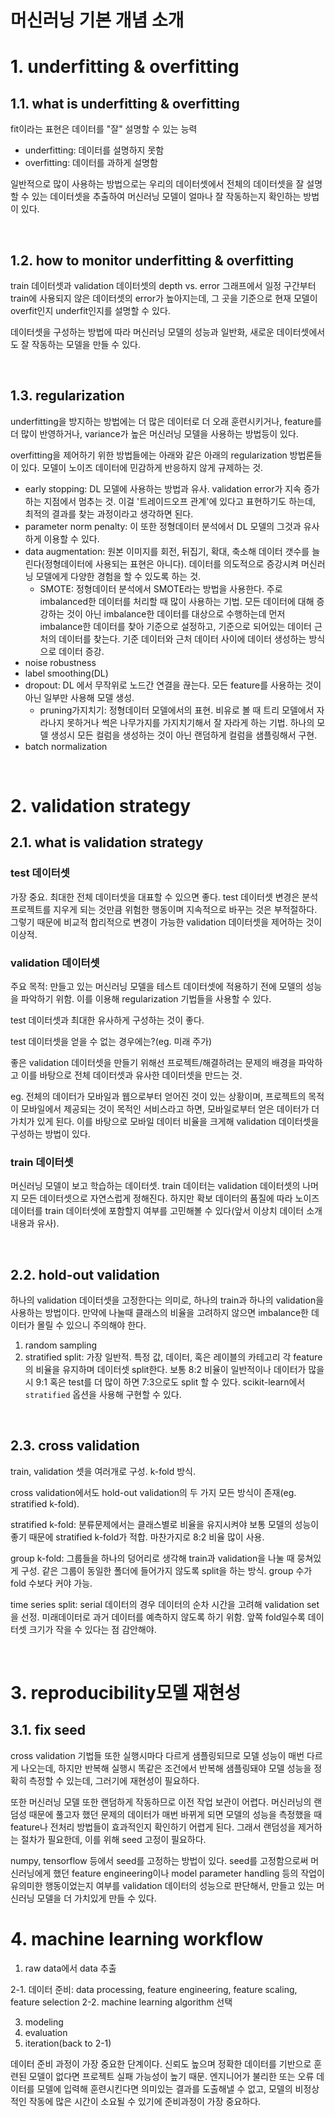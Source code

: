 # 머신러닝 기본 개념 소개

# 1. underfitting & overfitting

## 1.1. what is underfitting & overfitting

fit이라는 표현은 데이터를 "잘" 설명할 수 있는 능력

- underfitting: 데이터를 설명하지 못함
- overfitting: 데이터를 과하게 설명함

일반적으로 많이 사용하는 방법으로는 우리의 데이터셋에서 전체의 데이터셋을 잘 설명할 수 있는 데이터셋을 추출하여 머신러닝 모델이 얼마나 잘 작동하는지 확인하는 방법이 있다.

<br>

## 1.2. how to monitor underfitting & overfitting

train 데이터셋과 validation 데이터셋의 depth vs. error 그래프에서 일정 구간부터 train에 사용되지 않은 데이터셋의 error가 높아지는데, 그 곳을 기준으로 현재 모델이 overfit인지 underfit인지를 설명할 수 있다.

데이터셋을 구성하는 방법에 따라 머신러닝 모델의 성능과 일반화, 새로운 데이터셋에서도 잘 작동하는 모델을 만들 수 있다.

<br>

## 1.3. regularization

underfitting을 방지하는 방법에는 더 많은 데이터로 더 오래 훈련시키거나, feature를 더 많이 반영하거나, variance가 높은 머신러닝 모델을 사용하는 방법등이 있다.

overfitting을 제어하기 위한 방법들에는 아래와 같은 아래의 regularization 방법론들이 있다. 모델이 노이즈 데이터에 민감하게 반응하지 않게 규제하는 것.

- early stopping: DL 모델에 사용하는 방법과 유사. validation error가 지속 증가하는 지점에서 멈추는 것. 이걸 '트레이드오프 관계'에 있다고 표현하기도 하는데, 최적의 결과를 찾는 과정이라고 생각하면 된다.
- parameter norm penalty: 이 또한 정형데이터 분석에서 DL 모델의 그것과 유사하게 이용할 수 있다.
- data augmentation: 원본 이미지를 회전, 뒤집기, 확대, 축소해 데이터 갯수를 늘린다(정형데이터에 사용되는 표현은 아니다). 데이터를 의도적으로 증강시켜 머신러닝 모델에게 다양한 경험을 할 수 있도록 하는 것.
    - SMOTE: 정형데이터 분석에서 SMOTE라는 방법을 사용한다. 주로 imbalanced한 데이터를 처리할 때 많이 사용하는 기법. 모든 데이터에 대해 증강하는 것이 아닌 imbalance한 데이터를 대상으로 수행하는데 먼저 imbalance한 데이터를 찾아 기준으로 설정하고, 기준으로 되어있는 데이터 근처의 데이터를 찾는다. 기준 데이터와 근처 데이터 사이에 데이터 생성하는 방식으로 데이터 증강.
- noise robustness
- label smoothing(DL)
- dropout: DL 에서 무작위로 노드간 연결을 끊는다. 모든 feature를 사용하는 것이 아닌 일부만 사용해 모델 생성.
    - pruning가지치기: 정형데이터 모델에서의 표현. 비유로 볼 때 트리 모델에서 자라나지 못하거나 썩은 나무가지를 가지치기해서 잘 자라게 하는 기법. 하나의 모델 생성시 모든 컬럼을 생성하는 것이 아닌 랜덤하게 컬럼을 샘플링해서 구현.
- batch normalization

<br>

# 2. validation strategy

## 2.1. what is validation strategy

### test 데이터셋

가장 중요. 최대한 전체 데이터셋을 대표할 수 있으면 좋다. test 데이터셋 변경은 분석 프로젝트를 지우게 되는 것만큼 위험한 행동이며 지속적으로 바꾸는 것은 부적절하다. 그렇기 때문에 비교적 합리적으로 변경이 가능한 validation 데이터셋을 제어하는 것이 이상적.

### validation 데이터셋

주요 목적: 만들고 있는 머신러닝 모델을 테스트 데이터셋에 적용하기 전에 모델의 성능을 파악하기 위함. 이를 이용해 regularization 기법들을 사용할 수 있다.

test 데이터셋과 최대한 유사하게 구성하는 것이 좋다.

test 데이터셋을 얻을 수 없는 경우에는?(eg. 미래 주가)

좋은 validation 데이터셋을 만들기 위해선 프로젝트/해결하려는 문제의 배경을 파악하고 이를 바탕으로 전체 데이터셋과 유사한 데이터셋을 만드는 것.

eg. 전체의 데이터가 모바일과 웹으로부터 얻어진 것이 있는 상황이며, 프로젝트의 목적이 모바일에서 제공되는 것이 목적인 서비스라고 하면, 모바일로부터 얻은 데이터가 더 가치가 있게 된다. 이를 바탕으로 모바일 데이터 비율을 크게해 validation 데이터셋을 구성하는 방법이 있다.


### train 데이터셋

머신러닝 모델이 보고 학습하는 데이터셋. train 데이터는 validation 데이터셋의 나머지 모든 데이터셋으로 자연스럽게 정해진다. 하지만 확보 데이터의 품질에 따라 노이즈 데이터를 train 데이터셋에 포함할지 여부를 고민해볼 수 있다(앞서 이상치 데이터 소개내용과 유사).

<br>

## 2.2. hold-out validation

하나의 validation 데이터셋을 고정한다는 의미로, 하나의 train과 하나의 validation을 사용하는 방법이다. 만약에 나눌때 클래스의 비율을 고려하지 않으면 imbalance한 데이터가 몰릴 수 있으니 주의해야 한다.

1. random sampling
2. stratified split: 가장 일반적. 특정 값, 데이터, 혹은 레이블의 카테고리 각 feature의 비율을 유지하며 데이터셋 split한다. 보통 8:2 비율이 일반적이나 데이터가 많을시 9:1 혹은 test를 더 많이 하면 7:3으로도 split 할 수 있다. scikit-learn에서 `stratified` 옵션을 사용해 구현할 수 있다.

<br>

## 2.3. cross validation

train, validation 셋을 여러개로 구성. k-fold 방식.

cross validation에서도 hold-out validation의 두 가지 모든 방식이 존재(eg. stratified k-fold). 

stratified k-fold: 분류문제에서는 클래스별로 비율을 유지시켜야 보통 모델의 성능이 좋기 때문에 stratified k-fold가 적합. 마찬가지로 8:2 비율 많이 사용.

group k-fold: 그룹들을 하나의 덩어리로 생각해 train과 validation을 나눌 때 뭉쳐있게 구성. 같은 그룹이 동일한 폴더에 들어가지 않도록 split을 하는 방식. group 수가 fold 수보다 커야 가능.

time series split: serial 데이터의 경우 데이터의 순차 시간을 고려해 validation set을 선정. 미래데이터로 과거 데이터를 예측하지 않도록 하기 위함. 앞쪽 fold일수록 데이터셋 크기가 작을 수 있다는 점 감안해야.

<br>

# 3. reproducibility모델 재현성

## 3.1. fix seed

cross validation 기법들 또한 실행시마다 다르게 샘플링되므로 모델 성능이 매번 다르게 나오는데, 하지만 반복해 실행시 똑같은 조건에서 반복해 샘플링돼야 모델 성능을 정확히 측정할 수 있는데, 그러기에 재현성이 필요하다.

또한 머신러닝 모델 또한 랜덤하게 작동하므로 이전 작업 보관이 어렵다. 머신러닝의 랜덤성 때문에 풀고자 했던 문제의 데이터가 매번 바뀌게 되면 모델의 성능을 측정했을 때 feature나 전처리 방법들이 효과적인지 확인하기 어렵게 된다. 그래서 랜덤성을 제거하는 절차가 필요한데, 이를 위해 seed 고정이 필요하다.

numpy, tensorflow 등에서 seed를 고정하는 방법이 있다. seed를 고정함으로써 머신러닝에게 했던 feature engineering이나 model parameter handling 등의 작업이 유의미한 행동이었는지 여부를 validation 데이터의 성능으로 판단해서, 만들고 있는 머신러닝 모델을 더 가치있게 만들 수 있다.




# 4. machine learning workflow

1. raw data에서 data 추출

2-1. 데이터 준비: data processing, feature engineering, feature scaling, feature selection
2-2. machine learning algorithm 선택

3. modeling
4. evaluation
5. iteration(back to 2-1)

데이터 준비 과정이 가장 중요한 단계이다. 신뢰도 높으며 정확한 데이터를 기반으로 훈련된 모델이 없다면 프로젝트 실패 가능성이 높기 때문. 엔지니어가 불리한 또는 오류 데이터를 모델에 입력해 훈련시킨다면 의미있는 결과를 도출해낼 수 없고, 모델의 비정상적인 작동에 많은 시간이 소요될 수 있기에 준비과정이 가장 중요하다.